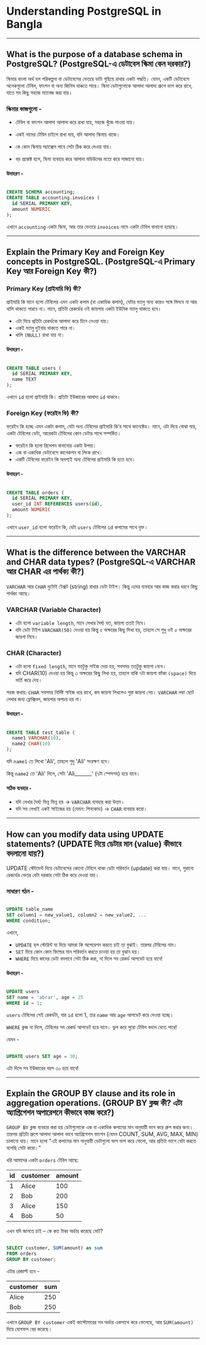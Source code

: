 # Understanding PostgreSQL in Bangla 
---

## What is the purpose of a database schema in PostgreSQL? (PostgreSQL-এ ডেটাবেস স্কিমা কেন দরকার?)

স্কিমার বাংলা অর্থ হল পরিকল্পনা যা ডেটাবেসের ভেতরে ডাটা গুছিয়ে রাখার একটা পদ্ধতি। যেমন, একটি ডেটাবেসে অনেকগুলো টেবিল, ফাংশন বা অন্য জিনিস থাকতে পারে। স্কিমা ডেটাগুলোকে আলাদা আলাদা গ্রুপে ভাগ করে রাখে, যাতে সব কিছু সহজে ম্যানেজ করা যায়।

### স্কিমার কাজগুলো -

- টেবিল বা ফাংশন আলাদা আলাদা করে রাখা যায়, সহজে খুঁজে পাওয়া যায়।

- একই নামের টেবিল চাইলে রাখা যায়, যদি আলাদা স্কিমায় থাকে।

- কে কোন স্কিমায় অ্যাক্সেস পাবে সেটা ঠিক করে দেওয়া যায়।

- বড় প্রজেক্ট হলে, স্কিমা ব্যবহার করে আলাদা মডিউলের মতো করে সাজানো যায়।

#### উদাহরণ -

``` SQL 

CREATE SCHEMA accounting;
CREATE TABLE accounting.invoices (
  id SERIAL PRIMARY KEY,
  amount NUMERIC
);

```

এখানে `accounting` একটা স্কিমা, আর তার ভেতরে `invoices` নামে একটা টেবিল বানানো হয়েছে।

---

## Explain the Primary Key and Foreign Key concepts in PostgreSQL. (PostgreSQL-এ Primary Key আর Foreign Key কী?)

###  Primary Key (প্রাইমারি কি) কী?

প্রাইমারি কি মানে হলো টেবিলের এমন একটা কলাম (বা একাধিক কলাম), যেটার ভ্যালু অন্য কারও সঙ্গে মিলবে না আর খালি থাকতে পারবে না। মানে, প্রতিটা রেকর্ডের ওই জায়গায় একটা ইউনিক ভ্যালু থাকতে হবে। 
- এটা দিয়ে প্রতিটা রেকর্ডকে আলাদা করে চিনে নেওয়া যায়।
- একই ভ্যালু দুইবার থাকতে পারে না।
- খালি `(NULL)` রাখা যায় না।

#### উদাহরণ -

``` SQL 

CREATE TABLE users (
  id SERIAL PRIMARY KEY,
  name TEXT
);

```

এখানে `id` হলো প্রাইমারি কি। প্রতিটা ইউজারের আলাদা `id` থাকবে।


###  Foreign Key (ফরেইন কি) কী?

ফরেইন কি হচ্ছে এমন একটা কলাম, যেটা অন্য টেবিলের প্রাইমারি কি’র সাথে কানেক্টেড। মানে, এটা দিয়ে বোঝা যায়, একটা টেবিলের ডেটা, আরেকটা টেবিলের কোন ডেটার সাথে সম্পর্কিত।
- ফরেইন কি হলো রিলেশন বানানোর একটা উপায়।
- এক বা একাধিক ডেটাবেসে কানেকশন বা লিংক রাখে।
- একটি টেবিলের ফরেইন কি অবশ্যই অন্য টেবিলের প্রাইমারি কি হতে হবে। 

#### উদাহরণ -

``` SQL 

CREATE TABLE orders (
  id SERIAL PRIMARY KEY,
  user_id INT REFERENCES users(id),
  amount NUMERIC
);

```

এখানে `user_id` হলো ফরেইন কি, যেটা `users` টেবিলের `id` কলামের সাথে যুক্ত।

---

## What is the difference between the VARCHAR and CHAR data types? (PostgreSQL-এ VARCHAR আর CHAR এর পার্থক্য কী?)

`VARCHAR` আর `CHAR` দুটোই টেক্সট (string) রাখার ডেটা টাইপ। কিন্তু এদের ব্যবহার আর কাজ করার ধরনে কিছু পার্থক্য আছে।

### VARCHAR (Variable Character)

- এটা হলো `variable length`, মানে লেখার দৈর্ঘ্য যত, জায়গা ততই নিবে।
- যদি ডেটা টাইপ `VARCHAR(50)` দেওয়া হয় কিন্তু ৫ অক্ষরের কিছু লিখা হয়, তাহলে সে শুধু ওই ৫ অক্ষরের জায়গা নিবে।

### CHAR (Character)

- এটা হলো `fixed length`, মানে যতটুকু সাইজ দেয়া হয়, সবসময় ততটুকু জায়গা নেবে।
- যদি CHAR(10) দেওয়া হয় কিন্তু ৩ অক্ষরের কিছু লিখা হয়, তাহলে বাকি ৭টা জায়গা ফাঁকা `(space)` দিয়ে ভর্তি করে দেয়।

সহজ কথায়: `CHAR` সবসময় নির্দিষ্ট সাইজ ধরে রাখে, কম জায়গা লিখলেও পুরা জায়গা নেয়। `VARCHAR` লম্বা ছোট লেখার জন্য ফ্লেক্সিবল, জায়গার অপচয় হয় না।

#### উদাহরণ -

``` SQL 

CREATE TABLE test_table (
  name1 VARCHAR(10),
  name2 CHAR(10)
);


```

যদি `name1` তে লিখো 'Ali', তাহলে শুধু 'Ali' সংরক্ষণ হবে।

কিন্তু `name2` তে 'Ali' দিলে, সেটা 'Ali_______' (৭টা স্পেসসহ) হয়ে যাবে।

#### সঠিক ব্যবহার - 

- যদি লেখার দৈর্ঘ্য ভিন্ন ভিন্ন হয় → `VARCHAR` ব্যবহার করা উত্তম। 
- যদি সব লেখাই একই সাইজের হয় (যেমন: পিনকোড) → `CHAR` ব্যবহার করো।

--- 

## How can you modify data using UPDATE statements? (UPDATE দিয়ে ডেটার মান (value) কীভাবে বদলানো যায়?) 

UPDATE স্টেটমেন্ট দিয়ে ডেটাবেসের কোনো টেবিলে থাকা ডেটা পরিবর্তন (update) করা যায়। মানে, পুরানো রেকর্ডের ভেতর যেটা দরকার সেটা ঠিক করে দেওয়া যায়। 


### সাধারণ গঠন - 

``` SQL 

UPDATE table_name
SET column1 = new_value1, column2 = new_value2, ...
WHERE condition;


```

এখানে, 
- `UPDATE` হল স্টেট্মেন্ট যা দিয়ে আমরা কি অপেরেশন করতে চাই তা বুঝাই। তারপর টেবিলের নাম।
- `SET` দিয়ে কোন কোন ফিল্ডের মান পরিবর্তন করতে চাওয়া হয় তা বুঝান হয়। 
- `WHERE` দিয়ে কাদের ডেটা বদলাবে সেটা ঠিক করা, না দিলে সব রেকর্ড আপডেট হয়ে যাবে!

#### উদাহরণ -

``` SQL 

UPDATE users
SET name = 'abrar', age = 25
WHERE id = 1;

```
`users` টেবিলের সেই রেকর্ডটা, যার `id` হলো 1, তার `name` আর `age` আপডেট করে দেওয়া হচ্ছে।

`WHERE` ক্লজ না দিলে, টেবিলের সব রেকর্ড আপডেট হয়ে যাবে। ভুল করে পুরো টেবিল বদলে যেতে পারে! 

যেমন - 

``` SQL 

UPDATE users SET age = 30;

```

এটা দিলে সব ইউজারের বয়স ৩০ হয়ে যাবে!

--- 

## Explain the GROUP BY clause and its role in aggregation operations. (GROUP BY ক্লজ কী? এটা অ্যাগ্রিগেশন অপারেশনে কীভাবে কাজ করে?)

`GROUP BY` ক্লজ ব্যবহার করা হয় ডেটাগুলোকে এক বা একাধিক কলামের মান অনুযায়ী ভাগ করে গ্রুপ করার জন্য। তারপর প্রতিটা গ্রুপে আলাদা আলাদা ভাবে অ্যাগ্রিগেশন ফাংশন (যেমন COUNT, SUM, AVG, MAX, MIN) চালানো যায়।
মানে হলো "এই কলামের মান অনুযায়ী ডেটাগুলো ভাগ ভাগ করে ফেলো, আর প্রতিটা ভাগে যেটা করতে বলেছি সেটা করো।"


ধরি আমাদের একটা `orders` টেবিল আছে: 


| id | customer | amount |
| -- | -------- | ------ |
| 1  | Alice    | 100    |
| 2  | Bob      | 200    |
| 3  | Alice    | 150    |
| 4  | Bob      | 50     |


এখন যদি জানতে চাই – কে কত টাকা অর্ডার করেছে মোট? 

``` SQL 

SELECT customer, SUM(amount) as sum
FROM orders
GROUP BY customer;

```

এটার রেজাল্ট হবে - 

| customer | sum |
| -------- | --- |
| Alice    | 250 |
| Bob      | 250 |


এখানে `GROUP BY customer`  একই কাস্টোমারের সব অর্ডার একসাথে করে ফেলেছে, আর `SUM(amount)` দিয়ে যোগফল বের করেছে।

---
